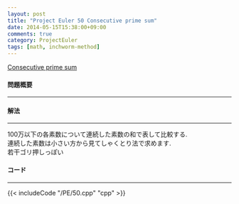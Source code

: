 ```yaml
---
layout: post
title: "Project Euler 50 Consecutive prime sum"
date: 2014-05-15T15:38:00+09:00
comments: true
category: ProjectEuler
tags: [math, inchworm-method]
---
```


[Consecutive prime sum](http://projecteuler.net/problem=50)

#### 問題概要

****

#### 解法

****

100万以下の各素数について連続した素数の和で表して比較する.  
連続した素数は小さい方から見てしゃくとり法で求めます.  
若干ゴリ押しっぽい

#### コード

****

{{< includeCode "/PE/50.cpp" "cpp" >}}
